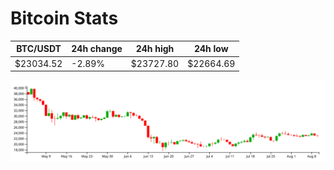 # Bitcoin Stats

BTC/USDT|24h change|24h high|24h low|
|---|---|---|---|
|$23034.52|-2.89%|$23727.80|$22664.69|

<img src="./chart.svg">

